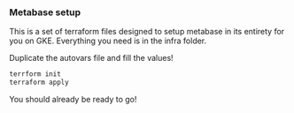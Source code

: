 ### Metabase setup

This is a set of terraform files designed to setup metabase in its entirety for you on GKE.
Everything you need is in the infra folder.

Duplicate the autovars file and fill the values!

```bash
terrform init
terraform apply
```

You should already be ready to go!
